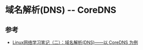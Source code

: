 # 域名解析(DNS) -- CoreDNS

## 参考

- [Linux网络学习笔记（二）：域名解析(DNS)——以 CoreDNS 为例](https://thiscute.world/posts/about-dns-protocol/)